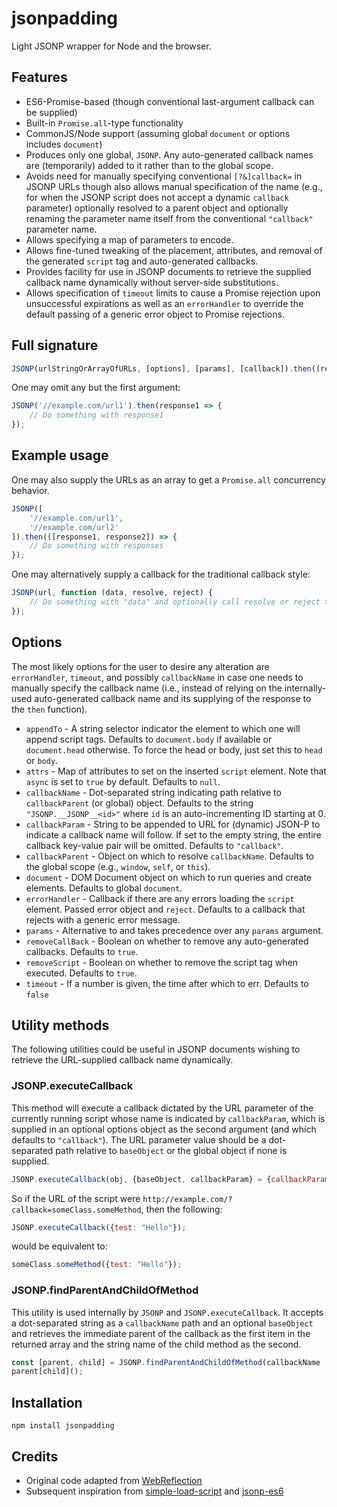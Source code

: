 # jsonpadding

Light JSONP wrapper for Node and the browser.

## Features

-   ES6-Promise-based (though conventional last-argument callback can be supplied)
-   Built-in `Promise.all`-type functionality
-   CommonJS/Node support (assuming global `document` or options includes `document`)
-   Produces only one global, `JSONP`. Any auto-generated callback names are (temporarily) added to it rather than to the global scope.
-   Avoids need for manually specifying conventional `[?&]callback=` in JSONP URLs though also allows manual specification of the name (e.g., for when the JSONP script does not accept a dynamic `callback` parameter) optionally resolved to a parent object and optionally renaming the parameter name itself from the conventional `"callback"` parameter name.
-   Allows specifying a map of parameters to encode.
-   Allows fine-tuned tweaking of the placement, attributes, and removal of the generated `script` tag and auto-generated callbacks.
-   Provides facility for use in JSONP documents to retrieve the supplied callback name dynamically without server-side substitutions.
-   Allows specification of `timeout` limits to cause a Promise rejection upon unsuccessful expirations as well as an `errorHandler` to override the default passing of a generic error object to Promise rejections.

## Full signature

```js
JSONP(urlStringOrArrayOfURLs, [options], [params], [callback]).then((result) => {});
```

One may omit any but the first argument:


```js
JSONP('//example.com/url1').then(response1 => {
    // Do something with response1
});
```

## Example usage

One may also supply the URLs as an array to get a `Promise.all` concurrency
behavior.

```js
JSONP([
    '//example.com/url1',
    '//example.com/url2'
]).then(([response1, response2]) => {
    // Do something with responses
});
```

One may alternatively supply a callback for the traditional callback style:

```js
JSONP(url, function (data, resolve, reject) {
    // Do something with "data" and optionally call resolve or reject to continue the promise chain
});
```

## Options

The most likely options for the user to desire any alteration are `errorHandler`, `timeout`, and possibly `callbackName` in case one needs to manually specify the callback name (i.e., instead of relying on the internally-used auto-generated callback name and its supplying of the response to the `then` function).

-   `appendTo` - A string selector indicator the element to which one will append script tags. Defaults to `document.body` if available or `document.head` otherwise. To force the head or body, just set this to `head` or `body`.
-   `attrs` - Map of attributes to set on the inserted `script` element. Note that `async` is set to `true` by default. Defaults to `null`.
-   `callbackName` - Dot-separated string indicating path relative to `callbackParent` (or global) object. Defaults to the string `"JSONP.__JSONP__<id>"` where `id` is an auto-incrementing ID starting at 0.
-   `callbackParam` - String to be appended to URL for (dynamic) JSON-P to indicate a callback name will follow. If set to the empty string, the entire callback key-value pair will be omitted. Defaults to `"callback"`.
-   `callbackParent` - Object on which to resolve `callbackName`. Defaults to the global scope (e.g., `window`, `self`, or `this`).
-   `document` - DOM Document object on which to run queries and create elements. Defaults to global `document`.
-   `errorHandler` - Callback if there are any errors loading the `script` element. Passed error object and `reject`. Defaults to a callback that rejects with a generic error message.
-   `params` - Alternative to and takes precedence over any `params` argument.
-   `removeCallBack` - Boolean on whether to remove any auto-generated callbacks. Defaults to `true`.
-   `removeScript` - Boolean on whether to remove the script tag when executed. Defaults to `true`.
-   `timeout` - If a number is given, the time after which to err. Defaults to `false`

## Utility methods

The following utilities could be useful in JSONP documents wishing to retrieve the URL-supplied callback name dynamically.

### JSONP.executeCallback

This method will execute a callback dictated by the URL parameter of the currently running script whose name is indicated by `callbackParam`, which is supplied in an optional options object as the second argument (and which defaults to `"callback"`). The URL parameter value should be a dot-separated path relative to `baseObject` or the global object if none is supplied.

```js
JSONP.executeCallback(obj, {baseObject, callbackParam} = {callbackParam: 'callback'});
```

So if the URL of the script were `http://example.com/?callback=someClass.someMethod`, then the following:

```js
JSONP.executeCallback({test: "Hello"});
```

would be equivalent to:

```js
someClass.someMethod({test: "Hello"});
```

### JSONP.findParentAndChildOfMethod

This utility is used internally by `JSONP` and `JSONP.executeCallback`. It accepts a dot-separated string as a `callbackName` path and an optional `baseObject` and retrieves the immediate parent of the callback as the first item in the returned array and the string name of the child method as the second.

```js
const [parent, child] = JSONP.findParentAndChildOfMethod(callbackName [, baseObject]);
parent[child]();
```


## Installation

```
npm install jsonpadding
```

## Credits

-   Original code adapted from [WebReflection](http://webreflection.blogspot.com/2011/02/all-you-need-for-jsonp.html)
-   Subsequent inspiration from [simple-load-script](https://github.com/tomek-f/simple-load-script)
    and [jsonp-es6](https://github.com/franzose/jsonp-es6)
